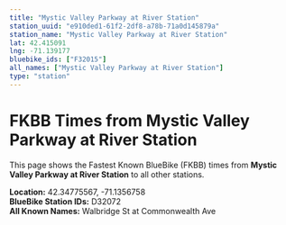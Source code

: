 ```yaml
---
title: "Mystic Valley Parkway at River Station"
station_uuid: "e910ded1-61f2-2df8-a78b-71a0d145879a"
station_name: "Mystic Valley Parkway at River Station"
lat: 42.415091
lng: -71.139177
bluebike_ids: ["F32015"]
all_names: ["Mystic Valley Parkway at River Station"]
type: "station"
---
```


# FKBB Times from Mystic Valley Parkway at River Station

This page shows the Fastest Known BlueBike (FKBB) times from **Mystic Valley Parkway at River Station** to all other stations.

**Location:** 42.34775567, -71.1356758  
**BlueBike Station IDs:** D32072  
**All Known Names:** Walbridge St at Commonwealth Ave

